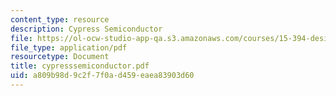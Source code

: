 ```yaml
---
content_type: resource
description: Cypress Semiconductor
file: https://ol-ocw-studio-app-qa.s3.amazonaws.com/courses/15-394-designing-and-leading-the-entrepreneurial-organization-spring-2003/a809b98d9c2f7f0ad459eaea83903d60_cypresssemiconductor.pdf
file_type: application/pdf
resourcetype: Document
title: cypresssemiconductor.pdf
uid: a809b98d-9c2f-7f0a-d459-eaea83903d60
---
```

